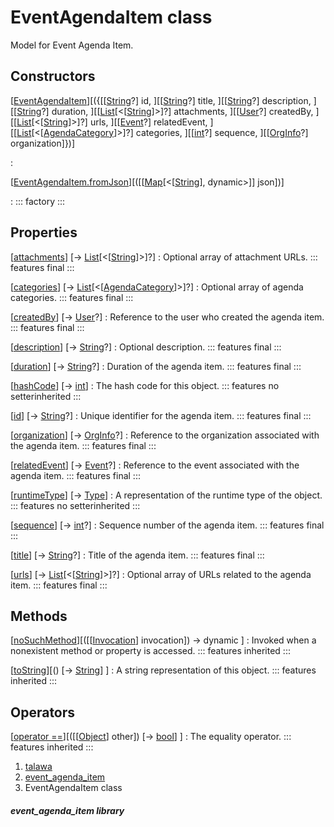 
<div>

# EventAgendaItem class

</div>


Model for Event Agenda Item.



## Constructors

[[EventAgendaItem](../models_events_event_agenda_item/EventAgendaItem/EventAgendaItem.md)][({[[[String](https://api.flutter.dev/flutter/dart-core/String-class.md)?] id, ][[[String](https://api.flutter.dev/flutter/dart-core/String-class.html)?] title, ][[[String](https://api.flutter.dev/flutter/dart-core/String-class.html)?] description, ][[[String](https://api.flutter.dev/flutter/dart-core/String-class.html)?] duration, ][[[List](https://api.flutter.dev/flutter/dart-core/List-class.html)[\<[[String](https://api.flutter.dev/flutter/dart-core/String-class.html)]\>]?] attachments, ][[[User](../models_user_user_info/User-class.md)?] createdBy, ][[[List](https://api.flutter.dev/flutter/dart-core/List-class.html)[\<[[String](https://api.flutter.dev/flutter/dart-core/String-class.html)]\>]?] urls, ][[[Event](../models_events_event_model/Event-class.md)?] relatedEvent, ][[[List](https://api.flutter.dev/flutter/dart-core/List-class.html)[\<[[AgendaCategory](../models_events_event_agenda_category/AgendaCategory-class.md)]\>]?] categories, ][[[int](https://api.flutter.dev/flutter/dart-core/int-class.html)?] sequence, ][[[OrgInfo](../models_organization_org_info/OrgInfo-class.md)?] organization]})]

:   

[[EventAgendaItem.fromJson](../models_events_event_agenda_item/EventAgendaItem/EventAgendaItem.fromJson.md)][([[[Map](https://api.flutter.dev/flutter/dart-core/Map-class.md)[\<[[String](https://api.flutter.dev/flutter/dart-core/String-class.html)], dynamic\>]] json])]

:   ::: 
    factory
    :::



## Properties

[[attachments](../models_events_event_agenda_item/EventAgendaItem/attachments.md)] [→ [List](https://api.flutter.dev/flutter/dart-core/List-class.html)[\<[[String](https://api.flutter.dev/flutter/dart-core/String-class.html)]\>]?]
:   Optional array of attachment URLs.
    ::: features
    final
    :::

[[categories](../models_events_event_agenda_item/EventAgendaItem/categories.md)] [→ [List](https://api.flutter.dev/flutter/dart-core/List-class.html)[\<[[AgendaCategory](../models_events_event_agenda_category/AgendaCategory-class.md)]\>]?]
:   Optional array of agenda categories.
    ::: features
    final
    :::

[[createdBy](../models_events_event_agenda_item/EventAgendaItem/createdBy.md)] [→ [User](../models_user_user_info/User-class.md)?]
:   Reference to the user who created the agenda item.
    ::: features
    final
    :::

[[description](../models_events_event_agenda_item/EventAgendaItem/description.md)] [→ [String](https://api.flutter.dev/flutter/dart-core/String-class.html)?]
:   Optional description.
    ::: features
    final
    :::

[[duration](../models_events_event_agenda_item/EventAgendaItem/duration.md)] [→ [String](https://api.flutter.dev/flutter/dart-core/String-class.html)?]
:   Duration of the agenda item.
    ::: features
    final
    :::

[[hashCode](https://api.flutter.dev/flutter/dart-core/Object/hashCode.html)] [→ [int](https://api.flutter.dev/flutter/dart-core/int-class.html)]
:   The hash code for this object.
    ::: features
    no setterinherited
    :::

[[id](../models_events_event_agenda_item/EventAgendaItem/id.md)] [→ [String](https://api.flutter.dev/flutter/dart-core/String-class.html)?]
:   Unique identifier for the agenda item.
    ::: features
    final
    :::

[[organization](../models_events_event_agenda_item/EventAgendaItem/organization.md)] [→ [OrgInfo](../models_organization_org_info/OrgInfo-class.md)?]
:   Reference to the organization associated with the agenda item.
    ::: features
    final
    :::

[[relatedEvent](../models_events_event_agenda_item/EventAgendaItem/relatedEvent.md)] [→ [Event](../models_events_event_model/Event-class.md)?]
:   Reference to the event associated with the agenda item.
    ::: features
    final
    :::

[[runtimeType](https://api.flutter.dev/flutter/dart-core/Object/runtimeType.html)] [→ [Type](https://api.flutter.dev/flutter/dart-core/Type-class.html)]
:   A representation of the runtime type of the object.
    ::: features
    no setterinherited
    :::

[[sequence](../models_events_event_agenda_item/EventAgendaItem/sequence.md)] [→ [int](https://api.flutter.dev/flutter/dart-core/int-class.html)?]
:   Sequence number of the agenda item.
    ::: features
    final
    :::

[[title](../models_events_event_agenda_item/EventAgendaItem/title.md)] [→ [String](https://api.flutter.dev/flutter/dart-core/String-class.html)?]
:   Title of the agenda item.
    ::: features
    final
    :::

[[urls](../models_events_event_agenda_item/EventAgendaItem/urls.md)] [→ [List](https://api.flutter.dev/flutter/dart-core/List-class.html)[\<[[String](https://api.flutter.dev/flutter/dart-core/String-class.html)]\>]?]
:   Optional array of URLs related to the agenda item.
    ::: features
    final
    :::



## Methods

[[noSuchMethod](https://api.flutter.dev/flutter/dart-core/Object/noSuchMethod.html)][([[[Invocation](https://api.flutter.dev/flutter/dart-core/Invocation-class.md)] invocation]) → dynamic ]
:   Invoked when a nonexistent method or property is accessed.
    ::: features
    inherited
    :::

[[toString](https://api.flutter.dev/flutter/dart-core/Object/toString.html)][() [→ [String](https://api.flutter.dev/flutter/dart-core/String-class.html)] ]
:   A string representation of this object.
    ::: features
    inherited
    :::



## Operators

[[operator ==](https://api.flutter.dev/flutter/dart-core/Object/operator_equals.html)][([[[Object](https://api.flutter.dev/flutter/dart-core/Object-class.md)] other]) [→ [bool](https://api.flutter.dev/flutter/dart-core/bool-class.html)] ]
:   The equality operator.
    ::: features
    inherited
    :::







1.  [talawa](../index.md)
2.  [event_agenda_item](../models_events_event_agenda_item/)
3.  EventAgendaItem class

##### event_agenda_item library







